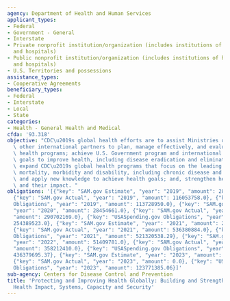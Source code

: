 ```yaml
---
agency: Department of Health and Human Services
applicant_types:
- Federal
- Government - General
- Interstate
- Private nonprofit institution/organization (includes institutions of higher education
  and hospitals)
- Public nonprofit institution/organization (includes institutions of higher education
  and hospitals)
- U.S. Territories and possessions
assistance_types:
- Cooperative Agreements
beneficiary_types:
- Federal
- Interstate
- Local
- State
categories:
- Health - General Health and Medical
cfda: '93.318'
objective: "CDC\u2019s global health efforts are to assist Ministries of Health and\
  \ other international partners to plan, manage effectively, and evaluate public\
  \ health programs; achieve U.S. Government program and international organization\
  \ goals to improve health, including disease eradication and elimination targets;\
  \ expand CDC\u2019s global health programs that focus on the leading causes of worldwide\
  \ mortality, morbidity and disability, including chronic disease and injuries; generate\
  \ and apply new knowledge to achieve health goals; and, strengthen health systems\
  \ and their impact. "
obligations: '[{"key": "SAM.gov Estimate", "year": "2019", "amount": 28454661.0},
  {"key": "SAM.gov Actual", "year": "2019", "amount": 116053758.0}, {"key": "USASpending.gov
  Obligations", "year": "2019", "amount": 113728950.0}, {"key": "SAM.gov Estimate",
  "year": "2020", "amount": 28454661.0}, {"key": "SAM.gov Actual", "year": "2020",
  "amount": 290702169.0}, {"key": "USASpending.gov Obligations", "year": "2020", "amount":
  254389523.0}, {"key": "SAM.gov Estimate", "year": "2021", "amount": 218776265.0},
  {"key": "SAM.gov Actual", "year": "2021", "amount": 536380884.0}, {"key": "USASpending.gov
  Obligations", "year": "2021", "amount": 521320538.29}, {"key": "SAM.gov Estimate",
  "year": "2022", "amount": 51409781.0}, {"key": "SAM.gov Actual", "year": "2022",
  "amount": 358212410.0}, {"key": "USASpending.gov Obligations", "year": "2022", "amount":
  436379695.37}, {"key": "SAM.gov Estimate", "year": "2023", "amount": 251083869.0},
  {"key": "SAM.gov Actual", "year": "2023", "amount": 0.0}, {"key": "USASpending.gov
  Obligations", "year": "2023", "amount": 123771385.06}]'
sub-agency: Centers for Disease Control and Prevention
title: 'Protecting and Improving Health Globally: Building and Strengthening Public
  Health Impact, Systems, Capacity and Security'
---
```

